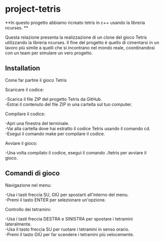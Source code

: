 # project-tetris

**In questo progetto abbiamo ricreato tetris in c++ usando la libreria ncurses. **

Questa relazione presenta la realizzazione di un clone del gioco Tetris utilizzando la libreria ncurses. Il fine del progetto è quello di cimentarsi in un lavoro più simile a quelli che si incontrano nel mondo reale, coordinandosi con un team per simulare un vero progetto.

## Installation

Come far partire il gioco Tetris

Scaricare il codice:

-Scarica il file ZIP del progetto Tetris da GitHub.                                                  
-Estrai il contenuto del file ZIP in una cartella sul tuo computer.                                        

Compilare il codice:

-Apri una finestra del terminale.                                                      
-Vai alla cartella dove hai estratto il codice Tetris usando il comando cd.                                       
-Esegui il comando make per compilare il codice.                                                    

Avviare il gioco:

-Una volta compilato il codice, esegui il comando ./tetris per avviare il gioco.
## Comandi di gioco
Navigazione nel menu:

-Usa i tasti freccia SU, GIÙ per spostarti all'interno del menu.                                                                         
-Premi il tasto ENTER per selezionare un'opzione.

Controllo dei tetramini:

-Usa i tasti freccia DESTRA e SINISTRA per spostare i tetramini lateralmente.                                                 
-Usa il tasto freccia SU per ruotare i tetramini in senso orario.                                                                        
-Premi il tasto GIÙ per far scendere i tetramini più velocemente.                                                                 
